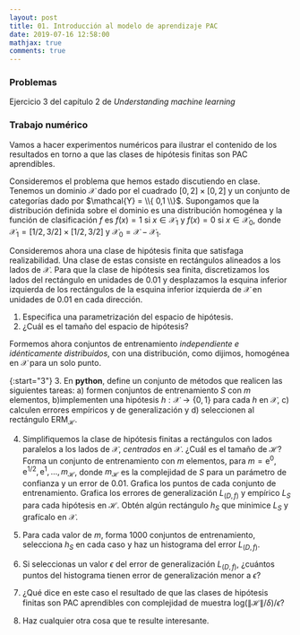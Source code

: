 ```yaml
---
layout: post
title: 01. Introducción al modelo de aprendizaje PAC
date: 2019-07-16 12:58:00
mathjax: true
comments: true
---
```



### Problemas
Ejercicio 3 del capítulo 2 de *Understanding machine learning*


### Trabajo numérico
Vamos a hacer experimentos numéricos para ilustrar el contenido de los resultados en torno a que las clases de hipótesis finitas son PAC aprendibles.

Consideremos el problema que hemos estado discutiendo en clase. Tenemos un dominio $\mathcal{X}$ dado por el cuadrado $[0,2]\times[0,2]$ y un conjunto de categorías dado por $\mathcal{Y} = \\{ 0,1 \\}$. Supongamos que la distribución definida sobre el dominio es una distribución homogénea y la función de clasificación $f$ es $f(x) = 1$ si $x\in\mathcal{X}_1$ y $f(x)=0$ si $x\in\mathcal{X}_0$, donde $\mathcal{X}_1 =  [1/2, 3/2]\times[1/2,3/2]$ y $\mathcal{X}_0 = \mathcal{X}-\mathcal{X}_1$.

Consideremos ahora una clase de hipótesis finita que satisfaga realizabilidad. Una clase de estas consiste en rectángulos alineados a los lados de $\mathcal{X}$. Para que la clase de hipótesis sea finita, discretizamos los lados del rectángulo en unidades de 0.01 y desplazamos la esquina inferior izquierda de los rectángulos de la esquina inferior izquierda de $\mathcal{X}$ en unidades de 0.01 en cada dirección.

1. Especifica una parametrización del espacio de hipótesis.
2. ¿Cuál es el tamaño del espacio de hipótesis?

Formemos ahora conjuntos de entrenamiento *independiente e idénticamente distribuidos*, con una distribución, como dijimos, homogénea en $\mathcal{X}$ para un solo punto.

{:start="3"}
3. En **python**, define un conjunto de métodos que realicen las siguientes tareas: a) formen conjuntos de entrenamiento $S$ con $m$ elementos, b)implementen una hipótesis $h:\mathcal{X}\rightarrow\{0,1\}$ para cada $h$ en $\mathcal{X}$, c) calculen errores empíricos y de generalización y d) seleccionen al rectángulo $\text{ERM}_{\mathcal{H}}$.

4. Simplifiquemos la clase de hipótesis finitas a rectángulos con lados paralelos a los lados de $\mathcal{X}$, *centrados* en $\mathcal{X}$. ¿Cuál es el tamaño de $\mathcal{H}$? Forma un conjunto de entrenamiento con $m$ elementos, para $m = \text{e}^0, \text{e}^{1/2},\text{e}^1, \ldots,m_{\mathcal{H}}$, donde $m_{\mathcal{H}}$ es la complejidad de $S$ para un parámetro de confianza y un error de 0.01. Grafica los puntos de cada conjunto de entrenamiento. Grafica los errores de generalización $L_{(D,f)}$ y empírico $L_S$ para cada hipótesis en $\mathcal{H}$. Obtén algún rectángulo $h_S$ que minimice $L_S$ y grafícalo en $\mathcal{X}$.

5. Para cada valor de $m$, forma 1000 conjuntos de entrenamiento, selecciona $h_S$ en cada caso y haz un histograma del error $L_{(D,f)}$.

6. Si seleccionas un valor $\epsilon$ del error de generalización $L_{(D,f)}$, ¿cuántos puntos del histograma tienen error de generalización menor a $\epsilon$?

7. ¿Qué dice en este caso el resultado de que las clases de hipótesis finitas son PAC aprendibles con complejidad de muestra $\text{log}(\|\mathcal{H}\|/\delta)/\epsilon$?

8. Haz cualquier otra cosa que te resulte interesante.
